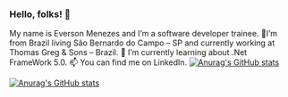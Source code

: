 ### Hello, folks! 👋


My name is Everson Menezes and I’m a  software developer trainee.
🔭I’m from Brazil living São Bernardo do Campo – SP and currently working at Thomas Greg & Sons – Brazil.
🌱 I’m currently learning about .Net FrameWork 5.0.
📫 You can find me on LinkedIn.
[![Anurag's GitHub stats](https://github-readme-stats.vercel.app/api?username=Everson-Menezes&show_icons=true&theme=dark)](https://github.com/Everson-Menezes/)

[![Anurag's GitHub stats](https://github-readme-stats.vercel.app/api/top-langs?username=Everson-Menezes&langs_count=5&show_icons=true&theme=dark)](https://github.com/Everson-Menezes/)
<!--
**Everson-Menezes/Everson-Menezes** is a ✨ _special_ ✨ repository because its `README.md` (this file) appears on your GitHub profile.

Here are some ideas to get you started:

- 🔭 I’m currently working on ...
- 🌱 I’m currently learning ...
- 👯 I’m looking to collaborate on ...
- 🤔 I’m looking for help with ...
- 💬 Ask me about ...
- 📫 How to reach me: ...
- 😄 Pronouns: ...
- ⚡ Fun fact: ...
-->
